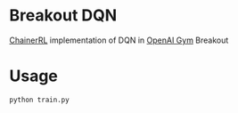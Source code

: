 # Breakout DQN

[ChainerRL](https://github.com/chainer/chainerrl) implementation of DQN in [OpenAI Gym](https://github.com/openai/gym) Breakout

# Usage

```
python train.py
```
